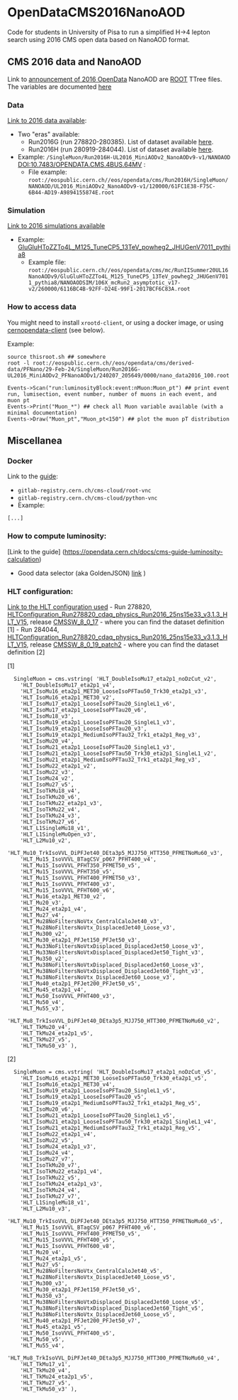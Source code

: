 # OpenDataCMS2016NanoAOD
Code for students in University of Pisa to run a simplified H->4 lepton search using 2016 CMS open data based on NanoAOD format. 

## CMS 2016 data and NanoAOD
Link to [announcement of 2016 OpenData](https://opendata.cern.ch/docs/cms-releases-2016data-2024)
NanoAOD are [ROOT](https://root.cern/) TTree files. The variables are documented [here](https://opendata.cern.ch/eos/opendata/cms/dataset-semantics/NanoAODSIM/37728/GluGluHToZZTo4L_M125_TuneCP5_13TeV_powheg2_JHUGenV7011_pythia8_doc.html)

### Data
[Link to 2016 data available](https://opendata.cern.ch/search?q=&f=experiment%3ACMS&f=type%3ADataset%2Bsubtype%3ACollision&f=year%3A2016&l=list&order=desc&p=1&s=10&sort=mostrecent): 
- Two "eras" available:
  - Run2016G (run 278820-280385). List of dataset available [here](https://github.com/silviodonato/OpenDataCMS2016NanoAOD/blob/main/DatasetInfo/Run2016G.txt).
  - Run2016H (run 280919-284044). List of dataset available [here](https://github.com/silviodonato/OpenDataCMS2016NanoAOD/blob/main/DatasetInfo/Run2016H.txt).
- Example: `/SingleMuon/Run2016H-UL2016_MiniAODv2_NanoAODv9-v1/NANOAOD` [DOI:10.7483/OPENDATA.CMS.4BUS.64MV](https://opendata.cern.ch/record/30563) : 
  - File example: `root://eospublic.cern.ch//eos/opendata/cms/Run2016H/SingleMuon/NANOAOD/UL2016_MiniAODv2_NanoAODv9-v1/120000/61FC1E38-F75C-6B44-AD19-A9894155874E.root`

### Simulation
[Link to 2016 simulations available](https://opendata.cern.ch/search?q=&f=experiment%3ACMS&f=type%3ADataset%2Bsubtype%3ASimulated&f=year%3A2016&l=list&order=desc&p=1&s=10&sort=mostrecent)
  - Example: [GluGluHToZZTo4L_M125_TuneCP5_13TeV_powheg2_JHUGenV7011_pythia8](https://opendata.cern.ch/record/37728)
    - Example file: `root://eospublic.cern.ch//eos/opendata/cms/mc/RunIISummer20UL16NanoAODv9/GluGluHToZZTo4L_M125_TuneCP5_13TeV_powheg2_JHUGenV7011_pythia8/NANOAODSIM/106X_mcRun2_asymptotic_v17-v2/260000/6116BC4B-92FF-D24E-99F1-2017BCF6C83A.root`

### How to access data

You might need to install `xrootd-client`, or using a docker image, or using [cernopendata-client](https://cernopendata-client.readthedocs.io/en/latest/installation.html) (see below).

Example:
~~~
source thisroot.sh ## somewhere
root -l root://eospublic.cern.ch//eos/opendata/cms/derived-data/PFNano/29-Feb-24/SingleMuon/Run2016G-UL2016_MiniAODv2_PFNanoAODv1/240207_205649/0000/nano_data2016_100.root

Events->Scan("run:luminosityBlock:event:nMuon:Muon_pt") ## print event run, lumisection, event number, number of muons in each event, and muon pt
Events->Print("Muon_*") ## check all Muon variable available (with a minimal documentation)
Events->Draw("Muon_pt","Muon_pt<150") ## plot the muon pT distribution
~~~

## Miscellanea

### Docker
Link to the [guide](https://opendata.cern.ch/docs/cms-guide-docker):
 - `gitlab-registry.cern.ch/cms-cloud/root-vnc`
 - `gitlab-registry.cern.ch/cms-cloud/python-vnc`
 - Example:
~~~
[...]
~~~

### How to compute luminosity: 
[Link to the guide] (https://opendata.cern.ch/docs/cms-guide-luminosity-calculation)
- Good data selector (aka GoldenJSON) [link](https://opendata.cern.ch/record/14221) )

### HLT configuration: 
[Link to the HLT configuration used](https://opendata.cern.ch/record/30300)
    - Run 278820, [HLTConfiguration_Run278820_cdaq_physics_Run2016_25ns15e33_v3.1.3_HLT_V15](), release [CMSSW_8_0_17](https://github.com/cms-sw/cmssw/tree/CMSSW_8_0_17)
      - where you can find the dataset definition [1]
    - Run 284044, [HLTConfiguration_Run278820_cdaq_physics_Run2016_25ns15e33_v3.1.3_HLT_V15](), release [CMSSW_8_0_19_patch2](https://github.com/cms-sw/cmssw/tree/CMSSW_8_0_19_patch2)
      - where you can find the dataset definition [2]

    
[1]
```
  SingleMuon = cms.vstring( 'HLT_DoubleIsoMu17_eta2p1_noDzCut_v2',
    'HLT_DoubleIsoMu17_eta2p1_v4',
    'HLT_IsoMu16_eta2p1_MET30_LooseIsoPFTau50_Trk30_eta2p1_v3',
    'HLT_IsoMu16_eta2p1_MET30_v2',
    'HLT_IsoMu17_eta2p1_LooseIsoPFTau20_SingleL1_v6',
    'HLT_IsoMu17_eta2p1_LooseIsoPFTau20_v6',
    'HLT_IsoMu18_v3',
    'HLT_IsoMu19_eta2p1_LooseIsoPFTau20_SingleL1_v3',
    'HLT_IsoMu19_eta2p1_LooseIsoPFTau20_v3',
    'HLT_IsoMu19_eta2p1_MediumIsoPFTau32_Trk1_eta2p1_Reg_v3',
    'HLT_IsoMu20_v4',
    'HLT_IsoMu21_eta2p1_LooseIsoPFTau20_SingleL1_v3',
    'HLT_IsoMu21_eta2p1_LooseIsoPFTau50_Trk30_eta2p1_SingleL1_v2',
    'HLT_IsoMu21_eta2p1_MediumIsoPFTau32_Trk1_eta2p1_Reg_v3',
    'HLT_IsoMu22_eta2p1_v2',
    'HLT_IsoMu22_v3',
    'HLT_IsoMu24_v2',
    'HLT_IsoMu27_v5',
    'HLT_IsoTkMu18_v4',
    'HLT_IsoTkMu20_v6',
    'HLT_IsoTkMu22_eta2p1_v3',
    'HLT_IsoTkMu22_v4',
    'HLT_IsoTkMu24_v3',
    'HLT_IsoTkMu27_v6',
    'HLT_L1SingleMu18_v1',
    'HLT_L1SingleMuOpen_v3',
    'HLT_L2Mu10_v2',
    'HLT_Mu10_TrkIsoVVL_DiPFJet40_DEta3p5_MJJ750_HTT350_PFMETNoMu60_v3',
    'HLT_Mu15_IsoVVVL_BTagCSV_p067_PFHT400_v4',
    'HLT_Mu15_IsoVVVL_PFHT350_PFMET50_v5',
    'HLT_Mu15_IsoVVVL_PFHT350_v5',
    'HLT_Mu15_IsoVVVL_PFHT400_PFMET50_v3',
    'HLT_Mu15_IsoVVVL_PFHT400_v3',
    'HLT_Mu15_IsoVVVL_PFHT600_v6',
    'HLT_Mu16_eta2p1_MET30_v2',
    'HLT_Mu20_v3',
    'HLT_Mu24_eta2p1_v4',
    'HLT_Mu27_v4',
    'HLT_Mu28NoFiltersNoVtx_CentralCaloJet40_v3',
    'HLT_Mu28NoFiltersNoVtx_DisplacedJet40_Loose_v3',
    'HLT_Mu300_v2',
    'HLT_Mu30_eta2p1_PFJet150_PFJet50_v3',
    'HLT_Mu33NoFiltersNoVtxDisplaced_DisplacedJet50_Loose_v3',
    'HLT_Mu33NoFiltersNoVtxDisplaced_DisplacedJet50_Tight_v3',
    'HLT_Mu350_v2',
    'HLT_Mu38NoFiltersNoVtxDisplaced_DisplacedJet60_Loose_v3',
    'HLT_Mu38NoFiltersNoVtxDisplaced_DisplacedJet60_Tight_v3',
    'HLT_Mu38NoFiltersNoVtx_DisplacedJet60_Loose_v3',
    'HLT_Mu40_eta2p1_PFJet200_PFJet50_v5',
    'HLT_Mu45_eta2p1_v4',
    'HLT_Mu50_IsoVVVL_PFHT400_v3',
    'HLT_Mu50_v4',
    'HLT_Mu55_v3',
    'HLT_Mu8_TrkIsoVVL_DiPFJet40_DEta3p5_MJJ750_HTT300_PFMETNoMu60_v2',
    'HLT_TkMu20_v4',
    'HLT_TkMu24_eta2p1_v5',
    'HLT_TkMu27_v5',
    'HLT_TkMu50_v3' ),
```

[2]
```
  SingleMuon = cms.vstring( 'HLT_DoubleIsoMu17_eta2p1_noDzCut_v5',
    'HLT_IsoMu16_eta2p1_MET30_LooseIsoPFTau50_Trk30_eta2p1_v5',
    'HLT_IsoMu16_eta2p1_MET30_v4',
    'HLT_IsoMu19_eta2p1_LooseIsoPFTau20_SingleL1_v5',
    'HLT_IsoMu19_eta2p1_LooseIsoPFTau20_v5',
    'HLT_IsoMu19_eta2p1_MediumIsoPFTau32_Trk1_eta2p1_Reg_v5',
    'HLT_IsoMu20_v6',
    'HLT_IsoMu21_eta2p1_LooseIsoPFTau20_SingleL1_v5',
    'HLT_IsoMu21_eta2p1_LooseIsoPFTau50_Trk30_eta2p1_SingleL1_v4',
    'HLT_IsoMu21_eta2p1_MediumIsoPFTau32_Trk1_eta2p1_Reg_v5',
    'HLT_IsoMu22_eta2p1_v4',
    'HLT_IsoMu22_v5',
    'HLT_IsoMu24_eta2p1_v3',
    'HLT_IsoMu24_v4',
    'HLT_IsoMu27_v7',
    'HLT_IsoTkMu20_v7',
    'HLT_IsoTkMu22_eta2p1_v4',
    'HLT_IsoTkMu22_v5',
    'HLT_IsoTkMu24_eta2p1_v3',
    'HLT_IsoTkMu24_v4',
    'HLT_IsoTkMu27_v7',
    'HLT_L1SingleMu18_v1',
    'HLT_L2Mu10_v3',
    'HLT_Mu10_TrkIsoVVL_DiPFJet40_DEta3p5_MJJ750_HTT350_PFMETNoMu60_v5',
    'HLT_Mu15_IsoVVVL_BTagCSV_p067_PFHT400_v6',
    'HLT_Mu15_IsoVVVL_PFHT400_PFMET50_v5',
    'HLT_Mu15_IsoVVVL_PFHT400_v5',
    'HLT_Mu15_IsoVVVL_PFHT600_v8',
    'HLT_Mu20_v4',
    'HLT_Mu24_eta2p1_v5',
    'HLT_Mu27_v5',
    'HLT_Mu28NoFiltersNoVtx_CentralCaloJet40_v5',
    'HLT_Mu28NoFiltersNoVtx_DisplacedJet40_Loose_v5',
    'HLT_Mu300_v3',
    'HLT_Mu30_eta2p1_PFJet150_PFJet50_v5',
    'HLT_Mu350_v3',
    'HLT_Mu38NoFiltersNoVtxDisplaced_DisplacedJet60_Loose_v5',
    'HLT_Mu38NoFiltersNoVtxDisplaced_DisplacedJet60_Tight_v5',
    'HLT_Mu38NoFiltersNoVtx_DisplacedJet60_Loose_v5',
    'HLT_Mu40_eta2p1_PFJet200_PFJet50_v7',
    'HLT_Mu45_eta2p1_v5',
    'HLT_Mu50_IsoVVVL_PFHT400_v5',
    'HLT_Mu50_v5',
    'HLT_Mu55_v4',
    'HLT_Mu8_TrkIsoVVL_DiPFJet40_DEta3p5_MJJ750_HTT300_PFMETNoMu60_v4',
    'HLT_TkMu17_v1',
    'HLT_TkMu20_v4',
    'HLT_TkMu24_eta2p1_v5',
    'HLT_TkMu27_v5',
    'HLT_TkMu50_v3' ),
```
